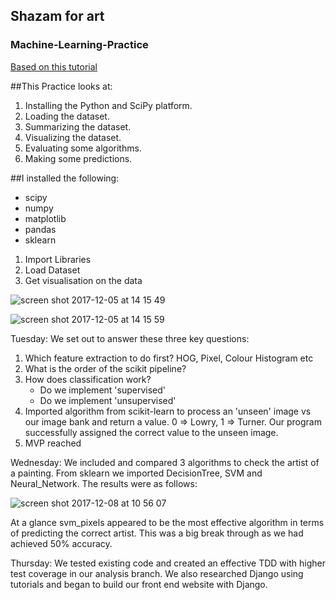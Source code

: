 ## Shazam for art

### Machine-Learning-Practice

[Based on this tutorial](https://machinelearningmastery.com/machine-learning-in-python-step-by-step/)

##This Practice looks at:

1. Installing the Python and SciPy platform.
2. Loading the dataset.
3. Summarizing the dataset.
4. Visualizing the dataset.
5. Evaluating some algorithms.
6. Making some predictions.

##I installed the following:

* scipy
* numpy
* matplotlib
* pandas
* sklearn


1. Import Libraries
2. Load Dataset
3. Get visualisation on the data

![screen shot 2017-12-05 at 14 15 49](https://user-images.githubusercontent.com/27693622/33612716-62f8bb24-d9ca-11e7-900d-cf429e13afa9.png)

![screen shot 2017-12-05 at 14 15 59](https://user-images.githubusercontent.com/27693622/33612755-8385d26e-d9ca-11e7-95a5-6d8c9dbaf97d.png)


Tuesday:
We set out to answer these three key questions:
  1. Which feature extraction to do first? HOG, Pixel, Colour Histogram etc
  2. What is the order of the scikit pipeline?
  3. How does classification work?
      - Do we implement 'supervised'
      - Do we implement 'unsupervised'
  4. Imported algorithm from scikit-learn to process an 'unseen' image vs our image bank and return a value. 0 => Lowry, 1 => Turner. Our program successfully assigned the correct value to the unseen image.
  5. MVP reached
  
Wednesday: 
  We included and compared 3 algorithms to check the artist of a painting. From sklearn we imported DecisionTree, SVM and Neural_Network. The results were as follows: 

![screen shot 2017-12-08 at 10 56 07](https://user-images.githubusercontent.com/27693622/33763499-9d63ab94-dc08-11e7-8274-a5e277f8d2b9.png)

At a glance svm_pixels appeared to be the most effective algorithm in terms of predicting the correct artist. This was a big break through as we had achieved 50% accuracy. 

Thursday: 
We tested existing code and created an effective TDD with higher test coverage in our analysis branch. We also researched Django using tutorials and began to build our front end website with Django. 





